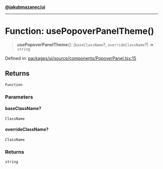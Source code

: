 [**@jakubmazanec/ui**](../README.md)

---

# Function: usePopoverPanelTheme()

> **usePopoverPanelTheme**(): (`baseClassName`?, `overrideClassName`?) => `string`

Defined in:
[packages/ui/source/components/PopoverPanel.tsx:15](https://github.com/jakubmazanec/tools/blob/40ba1fb8bbde716fbe797d7886fffe14521e098a/packages/ui/source/components/PopoverPanel.tsx#L15)

## Returns

`Function`

### Parameters

#### baseClassName?

`ClassName`

#### overrideClassName?

`ClassName`

### Returns

`string`
